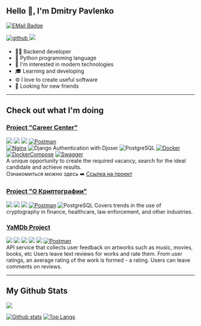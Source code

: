 ## Hello 👋, I'm Dmitry Pavlenko

[![EMail Badge](https://img.shields.io/badge/-jobpavlenko@yandex.ru-0072b1?style=flat&logo=mail.ru&logoColor=white&link=mailto:jobpavlenko@yandex.ru)](mailto:jobpavlenko@yandex.ru)

<a href="https://github.com/DPavlen" target="_blank">
<img src=https://img.shields.io/badge/github-%2324292e.svg?&style=for-the-badge&logo=github&logoColor=white alt=github style="margin-bottom: 5px;" />
</a>
<a href="https://t.me/Thepavlen" target="_blank">
<img src=https://img.shields.io/badge/Telegram-2CA5E0?style=for-the-badge&logo=telegram&logoColor=white />
</a>

- 👨‍💻 Backend developer
- 🐊 Python programming language
- 🚀 I'm interested in modern technologies
- 🎓 Learning and developing
- ⚙️ I love to create useful software 
- 🤝 Looking for new friends 
***
## Check out what I'm doing

### [Project "Career Center"](https://github.com/DPavlen/Hackathon_team_8)
![](https://img.shields.io/badge/Django-4.2.1-6495ED) ![](https://img.shields.io/badge/djangorestframework-3.14.0-6495ED)  ![](https://img.shields.io/badge/authtoken-2.1.4-6495ED) [![Postman](https://img.shields.io/badge/Postman-10.18.9-6495ED?style=flat-square&logo=postman)](https://www.postman.com/) \
[![Nginx](https://img.shields.io/badge/Nginx-1.21.3-green)](https://nginx.org/ru/) ![Django Authentication with Djoser](https://img.shields.io/badge/Django_Authentication_with_Djoser-2.2.0-6495ED) ![PostgreSQL](https://img.shields.io/badge/PostgreSQL-16-blue) [![Docker](https://img.shields.io/badge/Docker-%2024.0.5-blue?style=flat-square&logo=docker)](https://www.docker.com/) [![DockerCompose](https://img.shields.io/badge/Docker_Compose-%202.21.0-blue?style=flat-square&logo=docsdotrs)](https://docs.docker.com/compose/) [![Swagger](https://img.shields.io/badge/Swagger-%201.21.7-blue?style=flat-square&logo=swagger)](https://swagger.io/) \
A unique opportunity to create the required vacancy, search for the ideal candidate and achieve results. \
Ознакомиться можно здесь ➡️ [Ссылка на проект](https://infinity-team-8.ru/)

### [Project "О Криптографии"](https://github.com/DPavlen/backend)
![](https://img.shields.io/badge/Django-4.2.1-6495ED) ![](https://img.shields.io/badge/djangorestframework-3.14.0-6495ED)  ![](https://img.shields.io/badge/authtoken-2.1.4-6495ED) [![Postman](https://img.shields.io/badge/Postman-10.18.9-6495ED?style=flat-square&logo=postman)](https://www.postman.com/) ![PostgreSQL](https://img.shields.io/badge/PostgreSQL-16-blue)
Covers trends in the use of cryptography in finance, healthcare, law enforcement, and other industries.

### [YaMDb Project](https://github.com/DPavlen/api_yamdb_10)
![](https://img.shields.io/badge/Django-3.2-6495ED) ![](https://img.shields.io/badge/DRF-3.12.4-6495ED) ![](https://img.shields.io/badge/SimpleJWT-4.7.2-6495ED) ![](https://img.shields.io/badge/django--import--export-3.2-6495ED) ![](https://img.shields.io/badge/pytest-6.2.4-6495ED) [![Postman](https://img.shields.io/badge/Postman-10.18.9-6495ED?style=flat-square&logo=postman)](https://www.postman.com/) \
API service that collects user feedback on artworks such as music, movies, books, etc Users leave text reviews for works and rate them. From user ratings, an average rating of the work is formed - a rating. Users can leave comments on reviews.


***

## My Github Stats

![](https://komarev.com/ghpvc/?username=DPavlen&style=for-the-badge&label=MY_PROFILE_VIEWS)

[![Github stats](https://github-readme-stats.vercel.app/api?username=DPavlen&show_icons=true&include_all_commits=true)](https://github.com/DPavlen/github-readme-stats)
[![Top Langs](https://github-readme-stats.vercel.app/api/top-langs/?username=DPavlen&layout=donut&custom_title=My+Most+Used+Languages)](https://github.com/DPavlen/github-readme-stats)
